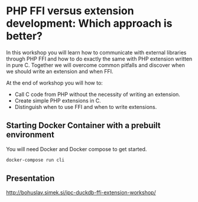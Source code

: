 # PHP FFI versus extension development: Which approach is better?

In this workshop you will learn how to communicate with external libraries through PHP FFI and how to do exactly the same with PHP extension written in pure C. Together we will overcome common pitfalls and discover when we should write an extension and when FFI.

At the end of workshop you will how to:
 - Call C code from PHP without the necessity of writing an extension.
 - Create simple PHP extensions in C.
 - Distinguish when to use FFI and when to write extensions.

## Starting Docker Container with a prebuilt environment
You will need Docker and Docker compose to get started.

```bash
docker-compose run cli
```

## Presentation
http://bohuslav.simek.si/ipc-duckdb-ffi-extension-workshop/

